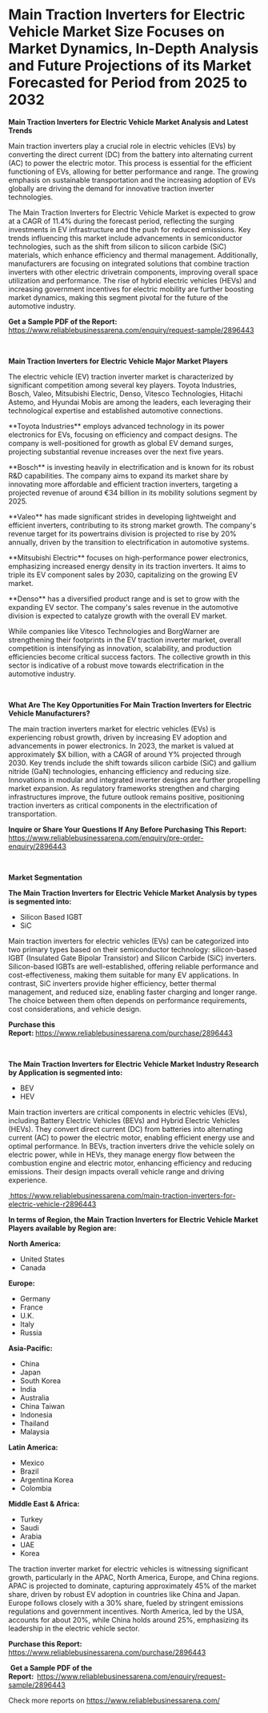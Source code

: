 <p><h1>Main Traction Inverters for Electric Vehicle Market Size Focuses on Market Dynamics, In-Depth Analysis and Future Projections of its Market Forecasted for Period from 2025 to 2032</h1></p><p><strong>Main Traction Inverters for Electric Vehicle Market Analysis and Latest Trends</strong></p>
<p><p>Main traction inverters play a crucial role in electric vehicles (EVs) by converting the direct current (DC) from the battery into alternating current (AC) to power the electric motor. This process is essential for the efficient functioning of EVs, allowing for better performance and range. The growing emphasis on sustainable transportation and the increasing adoption of EVs globally are driving the demand for innovative traction inverter technologies.</p><p>The Main Traction Inverters for Electric Vehicle Market is expected to grow at a CAGR of 11.4% during the forecast period, reflecting the surging investments in EV infrastructure and the push for reduced emissions. Key trends influencing this market include advancements in semiconductor technologies, such as the shift from silicon to silicon carbide (SiC) materials, which enhance efficiency and thermal management. Additionally, manufacturers are focusing on integrated solutions that combine traction inverters with other electric drivetrain components, improving overall space utilization and performance. The rise of hybrid electric vehicles (HEVs) and increasing government incentives for electric mobility are further boosting market dynamics, making this segment pivotal for the future of the automotive industry.</p></p>
<p><strong>Get a Sample PDF of the Report:&nbsp;</strong> <a href="https://www.reliablebusinessarena.com/enquiry/request-sample/2896443?utm_campaign=3098&utm_medium=2&utm_source=Github&utm_content=ia&utm_term=15032025&utm_id=main-traction-inverters-for-electric-vehicle">https://www.reliablebusinessarena.com/enquiry/request-sample/2896443</a></p>
<p>&nbsp;</p>
<p><strong>Main Traction Inverters for Electric Vehicle Major Market Players</strong></p>
<p><p>The electric vehicle (EV) traction inverter market is characterized by significant competition among several key players. Toyota Industries, Bosch, Valeo, Mitsubishi Electric, Denso, Vitesco Technologies, Hitachi Astemo, and Hyundai Mobis are among the leaders, each leveraging their technological expertise and established automotive connections.</p><p>**Toyota Industries** employs advanced technology in its power electronics for EVs, focusing on efficiency and compact designs. The company is well-positioned for growth as global EV demand surges, projecting substantial revenue increases over the next five years.</p><p>**Bosch** is investing heavily in electrification and is known for its robust R&D capabilities. The company aims to expand its market share by innovating more affordable and efficient traction inverters, targeting a projected revenue of around €34 billion in its mobility solutions segment by 2025.</p><p>**Valeo** has made significant strides in developing lightweight and efficient inverters, contributing to its strong market growth. The company's revenue target for its powertrains division is projected to rise by 20% annually, driven by the transition to electrification in automotive systems.</p><p>**Mitsubishi Electric** focuses on high-performance power electronics, emphasizing increased energy density in its traction inverters. It aims to triple its EV component sales by 2030, capitalizing on the growing EV market.</p><p>**Denso** has a diversified product range and is set to grow with the expanding EV sector. The company's sales revenue in the automotive division is expected to catalyze growth with the overall EV market.</p><p>While companies like Vitesco Technologies and BorgWarner are strengthening their footprints in the EV traction inverter market, overall competition is intensifying as innovation, scalability, and production efficiencies become critical success factors. The collective growth in this sector is indicative of a robust move towards electrification in the automotive industry.</p></p>
<p>&nbsp;</p>
<p><strong>What Are The Key Opportunities For Main Traction Inverters for Electric Vehicle Manufacturers?</strong></p>
<p><p>The main traction inverters market for electric vehicles (EVs) is experiencing robust growth, driven by increasing EV adoption and advancements in power electronics. In 2023, the market is valued at approximately $X billion, with a CAGR of around Y% projected through 2030. Key trends include the shift towards silicon carbide (SiC) and gallium nitride (GaN) technologies, enhancing efficiency and reducing size. Innovations in modular and integrated inverter designs are further propelling market expansion. As regulatory frameworks strengthen and charging infrastructures improve, the future outlook remains positive, positioning traction inverters as critical components in the electrification of transportation.</p></p>
<p><strong>Inquire or Share Your Questions If Any Before Purchasing This Report:</strong> <a href="https://www.reliablebusinessarena.com/enquiry/pre-order-enquiry/2896443?utm_campaign=3098&utm_medium=2&utm_source=Github&utm_content=ia&utm_term=15032025&utm_id=main-traction-inverters-for-electric-vehicle">https://www.reliablebusinessarena.com/enquiry/pre-order-enquiry/2896443</a></p>
<p>&nbsp;</p>
<p><strong>Market Segmentation</strong></p>
<p><strong>The Main Traction Inverters for Electric Vehicle Market Analysis by types is segmented into:</strong></p>
<p><ul><li>Silicon Based IGBT</li><li>SiC</li></ul></p>
<p><p>Main traction inverters for electric vehicles (EVs) can be categorized into two primary types based on their semiconductor technology: silicon-based IGBT (Insulated Gate Bipolar Transistor) and Silicon Carbide (SiC) inverters. Silicon-based IGBTs are well-established, offering reliable performance and cost-effectiveness, making them suitable for many EV applications. In contrast, SiC inverters provide higher efficiency, better thermal management, and reduced size, enabling faster charging and longer range. The choice between them often depends on performance requirements, cost considerations, and vehicle design.</p></p>
<p><strong>Purchase this Report:&nbsp;</strong><a href="https://www.reliablebusinessarena.com/purchase/2896443?utm_campaign=3098&utm_medium=2&utm_source=Github&utm_content=ia&utm_term=15032025&utm_id=main-traction-inverters-for-electric-vehicle">https://www.reliablebusinessarena.com/purchase/2896443</a></p>
<p>&nbsp;</p>
<p><strong>The Main Traction Inverters for Electric Vehicle Market Industry Research by Application is segmented into:</strong></p>
<p><ul><li>BEV</li><li>HEV</li></ul></p>
<p><p>Main traction inverters are critical components in electric vehicles (EVs), including Battery Electric Vehicles (BEVs) and Hybrid Electric Vehicles (HEVs). They convert direct current (DC) from batteries into alternating current (AC) to power the electric motor, enabling efficient energy use and optimal performance. In BEVs, traction inverters drive the vehicle solely on electric power, while in HEVs, they manage energy flow between the combustion engine and electric motor, enhancing efficiency and reducing emissions. Their design impacts overall vehicle range and driving experience.</p></p>
<p><a href="https://www.reliablebusinessarena.com/main-traction-inverters-for-electric-vehicle-r2896443?utm_campaign=3098&utm_medium=2&utm_source=Github&utm_content=ia&utm_term=15032025&utm_id=main-traction-inverters-for-electric-vehicle">&nbsp;https://www.reliablebusinessarena.com/main-traction-inverters-for-electric-vehicle-r2896443</a></p>
<p><strong>In terms of Region, the Main Traction Inverters for Electric Vehicle Market Players available by Region are:</strong></p>
<p>
    <p> <strong> North America: </strong>
        <ul>
            <li>United States</li>
            <li>Canada</li>
        </ul>
        </p> 
    <p> <strong> Europe: </strong>
        <ul>
            <li>Germany</li>
            <li>France</li>
            <li>U.K.</li>
            <li>Italy</li>
            <li>Russia</li>
        </ul>
        </p> 
    <p> <strong> Asia-Pacific: </strong>
        <ul>
            <li>China</li>
            <li>Japan</li>
            <li>South Korea</li>
            <li>India</li>
            <li>Australia</li>
            <li>China Taiwan</li>
            <li>Indonesia</li>
            <li>Thailand</li>
            <li>Malaysia</li>
        </ul>
        </p> 
    <p> <strong> Latin America: </strong>
        <ul>
            <li>Mexico</li>
            <li>Brazil</li>
            <li>Argentina Korea</li>
            <li>Colombia</li>
        </ul>
        </p> 
    <p> <strong> Middle East & Africa: </strong>
        <ul>
            <li>Turkey</li>
            <li>Saudi</li>
            <li>Arabia</li>
            <li>UAE</li>
            <li>Korea</li>
        </ul>
    </p>
    </p>
<p><p>The traction inverter market for electric vehicles is witnessing significant growth, particularly in the APAC, North America, Europe, and China regions. APAC is projected to dominate, capturing approximately 45% of the market share, driven by robust EV adoption in countries like China and Japan. Europe follows closely with a 30% share, fueled by stringent emissions regulations and government incentives. North America, led by the USA, accounts for about 20%, while China holds around 25%, emphasizing its leadership in the electric vehicle sector.</p></p>
<p><strong>Purchase this Report: </strong><a href="https://www.reliablebusinessarena.com/purchase/2896443?utm_campaign=3098&utm_medium=2&utm_source=Github&utm_content=ia&utm_term=15032025&utm_id=main-traction-inverters-for-electric-vehicle">https://www.reliablebusinessarena.com/purchase/2896443</a></p>
<p>&nbsp;<strong>Get a Sample PDF of the Report:&nbsp;&nbsp;</strong><a href="https://www.reliablebusinessarena.com/enquiry/request-sample/2896443?utm_campaign=3098&utm_medium=2&utm_source=Github&utm_content=ia&utm_term=15032025&utm_id=main-traction-inverters-for-electric-vehicle">https://www.reliablebusinessarena.com/enquiry/request-sample/2896443</a></p>
<p><strong></strong></p>
<p>Check more reports on <a href="https://www.reliablebusinessarena.com/?utm_campaign=3098&utm_medium=2&utm_source=Github&utm_content=ia&utm_term=15032025&utm_id=main-traction-inverters-for-electric-vehicle">https://www.reliablebusinessarena.com/</a></p>